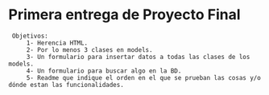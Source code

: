 # Primera entrega de Proyecto Final
~~~ Primera entrega del proyecto final
 Objetivos:
     1- Herencia HTML.
     2- Por lo menos 3 clases en models.
     3- Un formulario para insertar datos a todas las clases de los models.
     4- Un formulario para buscar algo en la BD.
     5- Readme que indique el orden en el que se prueban las cosas y/o dónde estan las funcionalidades.
~~~